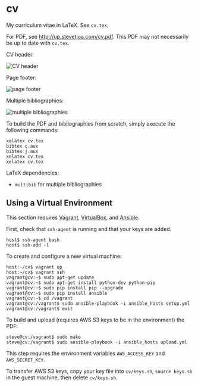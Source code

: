 cv
==

My curriculum vitae in LaTeX. See `cv.tex`.

For PDF, see <http://up.stevetjoa.com/cv.pdf>. This PDF may not necessarily be up to date with `cv.tex`.

CV header: 

![CV header](http://up.stevetjoa.com/cv_header.png)

Page footer: 

![page footer](http://up.stevetjoa.com/cv_footer.png)

Multiple bibliographies: 

![multiple bibliographies](http://up.stevetjoa.com/cv_multibib.png)

To build the PDF and bibliographies from scratch, simply execute the following commands:

	xelatex cv.tex
	bibtex c.aux
	bibtex j.aux
	xelatex cv.tex
	xelatex cv.tex

LaTeX dependencies:

*   `multibib` for multiple bibliographies

Using a Virtual Environment
---------------------------

This section requires [Vagrant](http://vagrantup.com), [VirtualBox](https://www.virtualbox.org), and [Ansible](http://ansibleworks.com).

First, check that `ssh-agent` is running and that your keys are added.

    host$ ssh-agent bash
    host$ ssh-add -l

To create and configure a new virtual machine:

    host:~/cv$ vagrant up
    host:~/cv$ vagrant ssh
    vagrant@cv:~$ sudo apt-get update
    vagrant@cv:~$ sudo apt-get install python-dev python-pip
    vagrant@cv:~$ sudo pip install pip --upgrade
    vagrant@cv:~$ sudo pip install ansible
    vagrant@cv:~$ cd /vagrant
    vagrant@cv:/vagrant$ sudo ansible-playbook -i ansible_hosts setup.yml
    vagrant@cv:/vagrant$ exit


To build and upload (requires AWS S3 keys to be in the environment) the PDF:

    steve@cv:/vagrant$ sudo make
    steve@cv:/vagrant$ sudo ansible-playbook -i ansible_hosts upload.yml

This step requires the environment variables `AWS_ACCESS_KEY` and `AWS_SECRET_KEY`.

To transfer AWS S3 keys, copy your key file into `cv/keys.sh`, `source keys.sh` in the guest machine, then delete `cv/keys.sh`.


